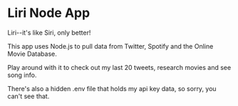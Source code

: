 # Liri Node App

Liri--it's like Siri, only better!

This app uses Node.js to pull data from Twitter, Spotify and the Online Movie Database. 

Play around with it to check out my last 20 tweets, research movies and see song info. 

There's also a hidden .env file that holds my api key data, so sorry, you can't see that.
